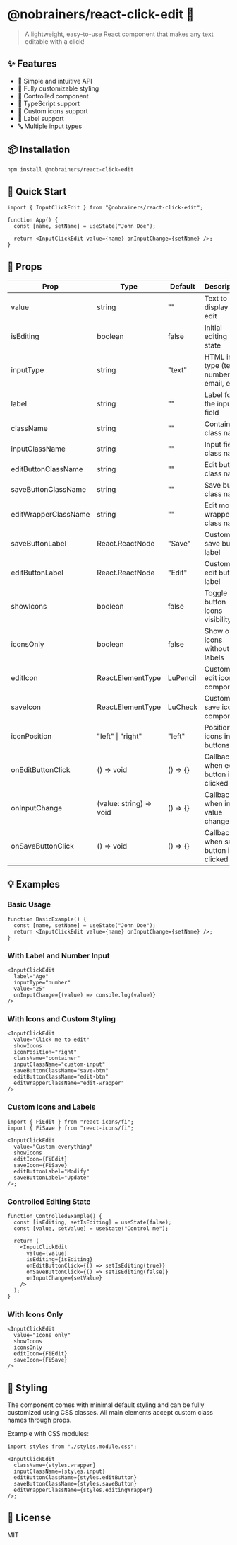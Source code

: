 # @nobrainers/react-click-edit 📝

> A lightweight, easy-to-use React component that makes any text editable with a click!

## ✨ Features

- 🎯 Simple and intuitive API
- 🎨 Fully customizable styling
- 🔄 Controlled component
- 🚀 TypeScript support
- 🎨 Custom icons support
- 📝 Label support
- 🔤 Multiple input types

## 📦 Installation

```bash
npm install @nobrainers/react-click-edit
```

## 🚀 Quick Start

```tsx
import { InputClickEdit } from "@nobrainers/react-click-edit";

function App() {
  const [name, setName] = useState("John Doe");

  return <InputClickEdit value={name} onInputChange={setName} />;
}
```

## 🔧 Props

| Prop                 | Type                    | Default  | Description                                 |
| -------------------- | ----------------------- | -------- | ------------------------------------------- |
| value                | string                  | ""       | Text to display and edit                    |
| isEditing            | boolean                 | false    | Initial editing state                       |
| inputType            | string                  | "text"   | HTML input type (text, number, email, etc.) |
| label                | string                  | ""       | Label for the input field                   |
| className            | string                  | ""       | Container class name                        |
| inputClassName       | string                  | ""       | Input field class name                      |
| editButtonClassName  | string                  | ""       | Edit button class name                      |
| saveButtonClassName  | string                  | ""       | Save button class name                      |
| editWrapperClassName | string                  | ""       | Edit mode wrapper class name                |
| saveButtonLabel      | React.ReactNode         | "Save"   | Custom save button label                    |
| editButtonLabel      | React.ReactNode         | "Edit"   | Custom edit button label                    |
| showIcons            | boolean                 | false    | Toggle button icons visibility              |
| iconsOnly            | boolean                 | false    | Show only icons without text labels         |
| editIcon             | React.ElementType       | LuPencil | Custom edit icon component                  |
| saveIcon             | React.ElementType       | LuCheck  | Custom save icon component                  |
| iconPosition         | "left" \| "right"       | "left"   | Position of icons in buttons                |
| onEditButtonClick    | () => void              | () => {} | Callback when edit button is clicked        |
| onInputChange        | (value: string) => void | () => {} | Callback when input value changes           |
| onSaveButtonClick    | () => void              | () => {} | Callback when save button is clicked        |

## 💡 Examples

### Basic Usage

```tsx
function BasicExample() {
  const [name, setName] = useState("John Doe");
  return <InputClickEdit value={name} onInputChange={setName} />;
}
```

### With Label and Number Input

```tsx
<InputClickEdit
  label="Age"
  inputType="number"
  value="25"
  onInputChange={(value) => console.log(value)}
/>
```

### With Icons and Custom Styling

```tsx
<InputClickEdit
  value="Click me to edit"
  showIcons
  iconPosition="right"
  className="container"
  inputClassName="custom-input"
  saveButtonClassName="save-btn"
  editButtonClassName="edit-btn"
  editWrapperClassName="edit-wrapper"
/>
```

### Custom Icons and Labels

```tsx
import { FiEdit } from "react-icons/fi";
import { FiSave } from "react-icons/fi";

<InputClickEdit
  value="Custom everything"
  showIcons
  editIcon={FiEdit}
  saveIcon={FiSave}
  editButtonLabel="Modify"
  saveButtonLabel="Update"
/>;
```

### Controlled Editing State

```tsx
function ControlledExample() {
  const [isEditing, setIsEditing] = useState(false);
  const [value, setValue] = useState("Control me");

  return (
    <InputClickEdit
      value={value}
      isEditing={isEditing}
      onEditButtonClick={() => setIsEditing(true)}
      onSaveButtonClick={() => setIsEditing(false)}
      onInputChange={setValue}
    />
  );
}
```

### With Icons Only

```tsx
<InputClickEdit
  value="Icons only"
  showIcons
  iconsOnly
  editIcon={FiEdit}
  saveIcon={FiSave}
/>
```

## 🎨 Styling

The component comes with minimal default styling and can be fully customized using CSS classes. All main elements accept custom class names through props.

Example with CSS modules:

```tsx
import styles from "./styles.module.css";

<InputClickEdit
  className={styles.wrapper}
  inputClassName={styles.input}
  editButtonClassName={styles.editButton}
  saveButtonClassName={styles.saveButton}
  editWrapperClassName={styles.editingWrapper}
/>;
```

## 📄 License

MIT

